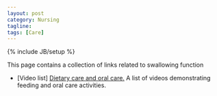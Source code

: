 ```yaml
---
layout: post
category: Nursing
tagline: 
tags: [Care]
---
```

{% include JB/setup %}

This page contains a collection of links related to swallowing function


* [Video list] [Dietary care and oral care.](https://www.minnanokaigo.com/channel/oral-care/) A list of videos demonstrating feeding and oral care activities.
